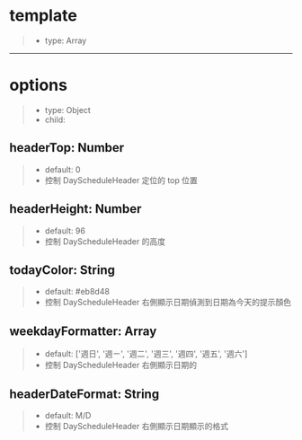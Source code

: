 # template
> - type: Array

---

# options
> - type: Object
> - child:
  ## headerTop: Number
  > - default: 0
  > - 控制 DayScheduleHeader 定位的 top 位置

  ## headerHeight: Number
  > - default: 96
  > - 控制 DayScheduleHeader 的高度

  ## todayColor: String 
  > - default: #eb8d48
  > - 控制 DayScheduleHeader 右側顯示日期偵測到日期為今天的提示顏色

  ## weekdayFormatter: Array
  > - default: ['週日', '週ㄧ', '週二', '週三', '週四', '週五', '週六']
  > - 控制 DayScheduleHeader 右側顯示日期的

  ## headerDateFormat: String
  > - default: M/D
  > - 控制 DayScheduleHeader 右側顯示日期顯示的格式
